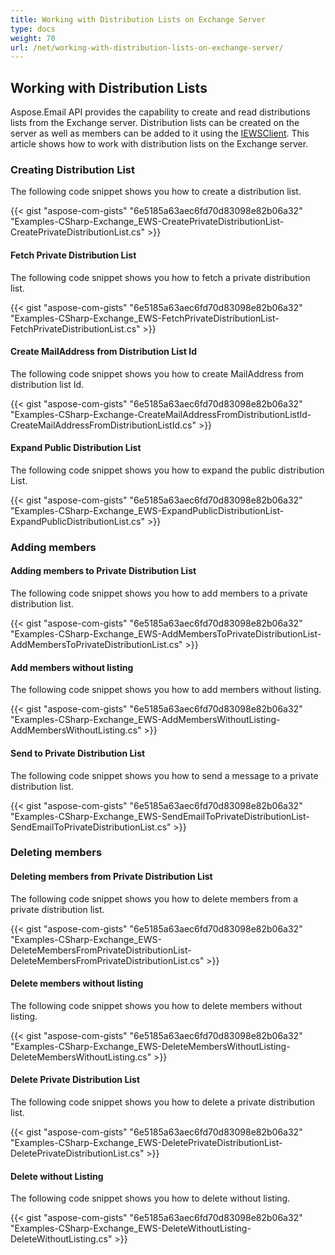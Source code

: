 ```yaml
---
title: Working with Distribution Lists on Exchange Server
type: docs
weight: 70
url: /net/working-with-distribution-lists-on-exchange-server/
---
```



## **Working with Distribution Lists**
Aspose.Email API provides the capability to create and read distributions lists from the Exchange server. Distribution lists can be created on the server as well as members can be added to it using the [IEWSClient](https://reference.aspose.com/email/net/aspose.email.clients.exchange.webservice/iewsclient). This article shows how to work with distribution lists on the Exchange server.
### **Creating Distribution List**
The following code snippet shows you how to create a distribution list.



{{< gist "aspose-com-gists" "6e5185a63aec6fd70d83098e82b06a32" "Examples-CSharp-Exchange_EWS-CreatePrivateDistributionList-CreatePrivateDistributionList.cs" >}}
#### **Fetch Private Distribution List**
The following code snippet shows you how to fetch a private distribution list.



{{< gist "aspose-com-gists" "6e5185a63aec6fd70d83098e82b06a32" "Examples-CSharp-Exchange_EWS-FetchPrivateDistributionList-FetchPrivateDistributionList.cs" >}}


#### **Create MailAddress from Distribution List Id**
The following code snippet shows you how to create MailAddress from distribution list Id.



{{< gist "aspose-com-gists" "6e5185a63aec6fd70d83098e82b06a32" "Examples-CSharp-Exchange-CreateMailAddressFromDistributionListId-CreateMailAddressFromDistributionListId.cs" >}}
#### **Expand Public Distribution List**
The following code snippet shows you how to expand the public distribution List.



{{< gist "aspose-com-gists" "6e5185a63aec6fd70d83098e82b06a32" "Examples-CSharp-Exchange_EWS-ExpandPublicDistributionList-ExpandPublicDistributionList.cs" >}}
### **Adding members**
#### **Adding members to Private Distribution List**
The following code snippet shows you how to add members to a private distribution list.



{{< gist "aspose-com-gists" "6e5185a63aec6fd70d83098e82b06a32" "Examples-CSharp-Exchange_EWS-AddMembersToPrivateDistributionList-AddMembersToPrivateDistributionList.cs" >}}
#### **Add members without listing**
The following code snippet shows you how to add members without listing.



{{< gist "aspose-com-gists" "6e5185a63aec6fd70d83098e82b06a32" "Examples-CSharp-Exchange_EWS-AddMembersWithoutListing-AddMembersWithoutListing.cs" >}}
#### **Send to Private Distribution List**
The following code snippet shows you how to send a message to a private distribution list.



{{< gist "aspose-com-gists" "6e5185a63aec6fd70d83098e82b06a32" "Examples-CSharp-Exchange_EWS-SendEmailToPrivateDistributionList-SendEmailToPrivateDistributionList.cs" >}}
### **Deleting members**
#### **Deleting members from Private Distribution List**
The following code snippet shows you how to delete members from a private distribution list.



{{< gist "aspose-com-gists" "6e5185a63aec6fd70d83098e82b06a32" "Examples-CSharp-Exchange_EWS-DeleteMembersFromPrivateDistributionList-DeleteMembersFromPrivateDistributionList.cs" >}}
#### **Delete members without listing**
The following code snippet shows you how to delete members without listing.



{{< gist "aspose-com-gists" "6e5185a63aec6fd70d83098e82b06a32" "Examples-CSharp-Exchange_EWS-DeleteMembersWithoutListing-DeleteMembersWithoutListing.cs" >}}


#### **Delete Private Distribution List**
The following code snippet shows you how to delete a private distribution list.



{{< gist "aspose-com-gists" "6e5185a63aec6fd70d83098e82b06a32" "Examples-CSharp-Exchange_EWS-DeletePrivateDistributionList-DeletePrivateDistributionList.cs" >}}
#### **Delete without Listing**
The following code snippet shows you how to delete without listing.



{{< gist "aspose-com-gists" "6e5185a63aec6fd70d83098e82b06a32" "Examples-CSharp-Exchange_EWS-DeleteWithoutListing-DeleteWithoutListing.cs" >}}
